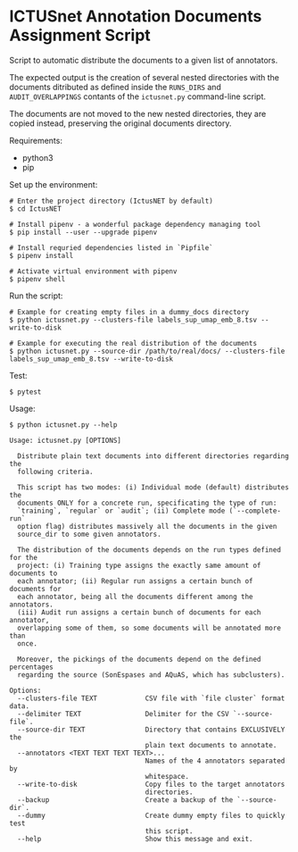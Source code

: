 # ICTUSnet Annotation Documents Assignment Script

Script to automatic distribute the documents to a given list of annotators.

The expected output is the creation of several nested directories with the
documents ditributed as defined inside the `RUNS_DIRS` and `AUDIT_OVERLAPPINGS`
contants of the `ictusnet.py` command-line script.

The documents are not moved to the new nested directories, they are copied
instead, preserving the original documents directory.

Requirements:
- python3
- pip

Set up the environment:
```
# Enter the project directory (IctusNET by default)
$ cd IctusNET

# Install pipenv - a wonderful package dependency managing tool
$ pip install --user --upgrade pipenv

# Install requried dependencies listed in `Pipfile`
$ pipenv install

# Activate virtual environment with pipenv
$ pipenv shell
```

Run the script:
```
# Example for creating empty files in a dummy_docs directory
$ python ictusnet.py --clusters-file labels_sup_umap_emb_8.tsv --write-to-disk

# Example for executing the real distribution of the documents
$ python ictusnet.py --source-dir /path/to/real/docs/ --clusters-file labels_sup_umap_emb_8.tsv --write-to-disk
```

Test:
```
$ pytest
```

Usage:
```
$ python ictusnet.py --help

Usage: ictusnet.py [OPTIONS]

  Distribute plain text documents into different directories regarding the
  following criteria.

  This script has two modes: (i) Individual mode (default) distributes the
  documents ONLY for a concrete run, specificating the type of run:
  `training`, `regular` or `audit`; (ii) Complete mode (`--complete-run`
  option flag) distributes massively all the documents in the given
  source_dir to some given annotators.

  The distribution of the documents depends on the run types defined for the
  project: (i) Training type assigns the exactly same amount of documents to
  each annotator; (ii) Regular run assigns a certain bunch of documents for
  each annotator, being all the documents different among the annotators.
  (iii) Audit run assigns a certain bunch of documents for each annotator,
  overlapping some of them, so some documents will be annotated more than
  once.

  Moreover, the pickings of the documents depend on the defined percentages
  regarding the source (SonEspases and AQuAS, which has subclusters).

Options:
  --clusters-file TEXT            CSV file with `file cluster` format data.
  --delimiter TEXT                Delimiter for the CSV `--source-file`.
  --source-dir TEXT               Directory that contains EXCLUSIVELY the
                                  plain text documents to annotate.
  --annotators <TEXT TEXT TEXT TEXT>...
                                  Names of the 4 annotators separated by
                                  whitespace.
  --write-to-disk                 Copy files to the target annotators
                                  directories.
  --backup                        Create a backup of the `--source-dir`.
  --dummy                         Create dummy empty files to quickly test
                                  this script.
  --help                          Show this message and exit.
```

